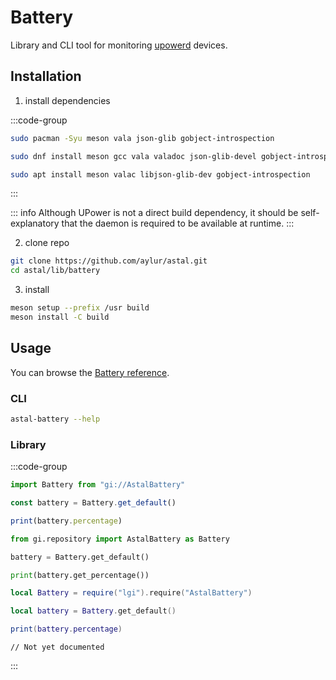 # Battery

Library and CLI tool for monitoring [upowerd](https://upower.freedesktop.org/) devices.

## Installation

1. install dependencies

:::code-group

```sh [<i class="devicon-archlinux-plain"></i> Arch]
sudo pacman -Syu meson vala json-glib gobject-introspection
```

```sh [<i class="devicon-fedora-plain"></i> Fedora]
sudo dnf install meson gcc vala valadoc json-glib-devel gobject-introspection-devel
```

```sh [<i class="devicon-ubuntu-plain"></i> Ubuntu]
sudo apt install meson valac libjson-glib-dev gobject-introspection
```

:::

::: info
Although UPower is not a direct build dependency,
it should be self-explanatory that the daemon is required to be available at runtime.
:::

2. clone repo

```sh
git clone https://github.com/aylur/astal.git
cd astal/lib/battery
```

3. install

```sh
meson setup --prefix /usr build
meson install -C build
```

## Usage

You can browse the [Battery reference](https://aylur.github.io/libastal/battery).

### CLI

```sh
astal-battery --help
```

### Library

:::code-group

```js [<i class="devicon-javascript-plain"></i> JavaScript]
import Battery from "gi://AstalBattery"

const battery = Battery.get_default()

print(battery.percentage)
```

```py [<i class="devicon-python-plain"></i> Python]
from gi.repository import AstalBattery as Battery

battery = Battery.get_default()

print(battery.get_percentage())
```

```lua [<i class="devicon-lua-plain"></i> Lua]
local Battery = require("lgi").require("AstalBattery")

local battery = Battery.get_default()

print(battery.percentage)
```

```vala [<i class="devicon-vala-plain"></i> Vala]
// Not yet documented
```

:::

